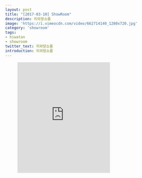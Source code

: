 ```yaml
---
layout: post
title: "[2017-03-10] ShowRoom"
description: 히와땅쇼룸
image: 'https://i.vimeocdn.com/video/662714140_1280x720.jpg'
category: 'showroom'
tags:
- hiwatan
- showroom
twitter_text: 히와땅쇼룸
introduction: 히와땅쇼룸
---
```

<figure class="video_container">
<iframe src="https://player.vimeo.com/video/239676485" height="360" frameborder="0" webkitallowfullscreen mozallowfullscreen allowfullscreen></iframe>
</figure>
